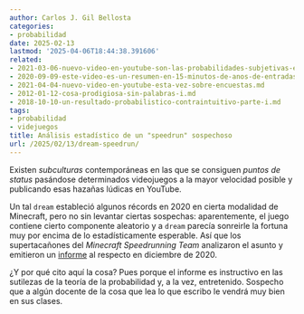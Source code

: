 ```yaml
---
author: Carlos J. Gil Bellosta
categories:
- probabilidad
date: 2025-02-13
lastmod: '2025-04-06T18:44:38.391606'
related:
- 2021-03-06-nuevo-video-en-youtube-son-las-probabilidades-subjetivas-existe-el-azar.md
- 2020-09-09-este-video-es-un-resumen-en-15-minutos-de-anos-de-entradas-de-este-blog-solo-que-contado-todo-al-reves.md
- 2021-04-04-nuevo-video-en-youtube-esta-vez-sobre-encuestas.md
- 2012-01-12-cosa-prodigiosa-sin-palabras-i.md
- 2018-10-10-un-resultado-probabilistico-contraintuitivo-parte-i.md
tags:
- probabilidad
- videjuegos
title: Análisis estadístico de un "speedrun" sospechoso
url: /2025/02/13/dream-speedrun/
---
```


Existen _subculturas_ contemporáneas en las que se consiguen _puntos de status_ pasándose determinados videojuegos a la mayor velocidad posible y publicando esas hazañas lúdicas en YouTube.

Un tal `dream` estableció algunos récords en 2020 en cierta modalidad de Minecraft, pero no sin levantar ciertas sospechas: aparentemente, el juego contiene cierto componente aleatorio y a `dream` parecía sonreirle la fortuna muy por encima de lo estadísticamente esperable. Así que los supertacañones del _Minecraft Speedrunning Team_ analizaron el asunto y emitieron un [informe](/uploads/dream.pdf) al respecto en diciembre de 2020.

¿Y por qué cito aquí la cosa? Pues porque el informe es instructivo en las sutilezas de la teoría de la probabilidad y, a la vez, entretenido. Sospecho que a algún docente de la cosa que lea lo que escribo le vendrá muy bien en sus clases.